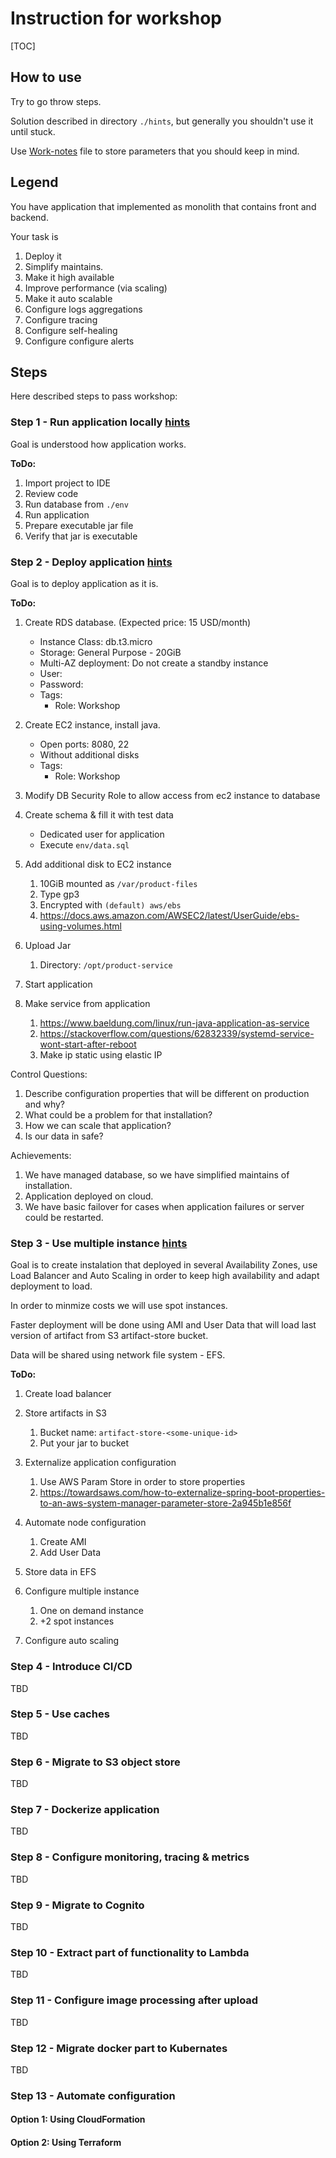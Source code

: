 Instruction for workshop
========================

[TOC]

## How to use

Try to go throw steps.

Solution described in directory `./hints`, but generally you shouldn't use
it until stuck.

Use [Work-notes](Work-notes.md) file to store parameters that you should keep in mind.

## Legend

You have application that implemented as monolith that contains front and backend.

Your task is
1. Deploy it 
1. Simplify maintains. 
1. Make it high available
1. Improve performance (via scaling)
1. Make it auto scalable
1. Configure logs aggregations 
1. Configure tracing 
1. Configure self-healing
1. Configure configure alerts

## Steps

Here described steps to pass workshop:

### Step 1 - Run application locally [hints](hints/step-1.md)

Goal is understood how application works.  



**ToDo:**

1. Import project to IDE
1. Review code 
1. Run database from `./env`
1. Run application
1. Prepare executable jar file
1. Verify that jar is executable

### Step 2 - Deploy application [hints](hints/step-2.md)

Goal is to deploy application as it is.


**ToDo:**

1. Create RDS database. (Expected price: 15 USD/month)
   * Instance Class: db.t3.micro
   * Storage: General Purpose - 20GiB
   * Multi-AZ deployment: Do not create a standby instance
   * User: <rds-admin-user>
   * Password: <rds-admin-password>
   * Tags:
      * Role: Workshop
1. Create EC2 instance, install java.
   * Open ports: 8080, 22
   * Without additional disks
   * Tags:
      * Role: Workshop
1. Modify DB Security Role to allow access from ec2 instance to database
1. Create schema & fill it with test data
   * Dedicated user for application
   * Execute `env/data.sql`
1. Add additional disk to EC2 instance
   1. 10GiB mounted as `/var/product-files`
   1. Type gp3
   1. Encrypted with `(default) aws/ebs`
   1. https://docs.aws.amazon.com/AWSEC2/latest/UserGuide/ebs-using-volumes.html

1. Upload Jar
   1. Directory: `/opt/product-service`

1. Start application
1. Make service from application
   1. https://www.baeldung.com/linux/run-java-application-as-service
   1. https://stackoverflow.com/questions/62832339/systemd-service-wont-start-after-reboot
   1. Make ip static using elastic IP 
   

Control Questions:
1. Describe configuration properties that will be different on production and why?
1. What could be a problem for that installation? 
1. How we can scale that application?
1. Is our data in safe?

Achievements:

1. We have managed database, so we have simplified maintains of installation.
1. Application deployed on cloud.
1. We have basic failover for cases when application failures or server could be restarted.

### Step 3 - Use multiple instance [hints](hints/step-3.md)

Goal is to create instalation that deployed in several Availability Zones, use Load Balancer and Auto Scaling in order to keep high availability and adapt deployment to load. 

In order to minmize costs we will use spot instances.

Faster deployment will be done using AMI and User Data that will load last version of artifact from S3 artifact-store bucket. 

Data will be shared using network file system - EFS.

**ToDo:**

1. Create load balancer
2. Store artifacts in S3
   1. Bucket name: `artifact-store-<some-unique-id>`
   2. Put your jar to bucket 

3. Externalize application configuration
   1. Use AWS Param Store in order to store properties
   2. https://towardsaws.com/how-to-externalize-spring-boot-properties-to-an-aws-system-manager-parameter-store-2a945b1e856f

4. Automate node configuration
   1. Create AMI
   2. Add User Data
5. Store data in EFS
6. Configure multiple instance
   1. One on demand instance
   2. +2 spot instances
7. Configure auto scaling

### Step 4 - Introduce CI/CD 

TBD

### Step 5 - Use caches

TBD

### Step 6 - Migrate to S3 object store

TBD

### Step 7 - Dockerize application

TBD

### Step 8 - Configure monitoring, tracing & metrics

TBD

### Step 9 - Migrate to Cognito

TBD

### Step 10 - Extract part of functionality to Lambda

TBD

### Step 11 - Configure image processing after upload

TBD

### Step 12 - Migrate docker part to Kubernates

TBD

### Step 13 - Automate configuration

#### Option 1: Using CloudFormation
#### Option 2: Using Terraform